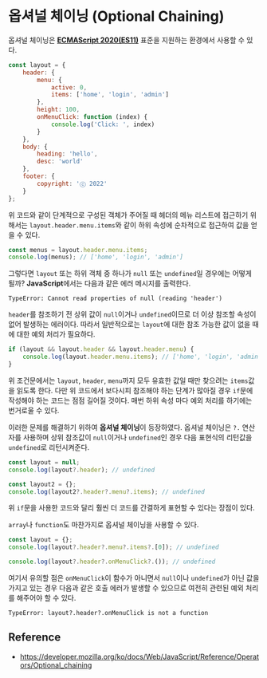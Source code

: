 # 옵셔널 체이닝 (Optional Chaining)

옵셔널 체이닝은 **[ECMAScript 2020(ES11)](https://www.ecma-international.org/)** 표준을 지원하는 환경에서 사용할 수 있다.

```javascript
const layout = {
    header: {
        menu: {
            active: 0,
            items: ['home', 'login', 'admin']
        },
        height: 100,
        onMenuClick: function (index) {
            console.log('Click: ', index)
        }
    },
    body: {
        heading: 'hello',
        desc: 'world'
    },
    footer: {
        copyright: 'ⓒ 2022'
    }
};
```

위 코드와 같이 단계적으로 구성된 객체가 주어질 때 헤더의 메뉴 리스트에 접근하기 위해서는 `layout.header.menu.items`와 같이 하위 속성에 순차적으로 접근하여 값을 얻을 수 있다.

```javascript
const menus = layout.header.menu.items;
console.log(menus); // ['home', 'login', 'admin']
```

그렇다면 `layout` 또는 하위 객체 중 하나가 `null` 또는 `undefined`일 경우에는 어떻게 될까? **JavaScript**에서는 다음과 같은 에러 메시지를 출력한다.

```shell
TypeError: Cannot read properties of null (reading 'header')
```

`header`를 참조하기 전 상위 값이 `null`이거나 `undefined`이므로 더 이상 참조할 속성이 없어 발생하는 에러이다. 따라서 일반적으로는 `layout`에 대한 참조 가능한 값이 없을 때에 대한 예외 처리가 필요하다.

```javascript
if (layout && layout.header && layout.header.menu) {
    console.log(layout.header.menu.items); // ['home', 'login', 'admin']
}
```

위 조건문에서는 `layout`, `header`, `menu`까지 모두 유효한 값일 때만 찾으려는 `items`값을 읽도록 한다. 다만 위 코드에서 보다시피 참조해야 하는 단계가 많아질 경우 `if`문에 작성해야 하는 코드는 점점 길어질 것이다. 매번 하위 속성 마다 예외 처리를 하기에는 번거로울 수 있다.

이러한 문제를 해결하기 위하여 **옵셔널 체이닝**이 등장하였다. 옵셔널 체이닝은 `?.` 연산자를 사용하며 상위 참조값이 `null`이거나 `undefined`인 경우 다음 표현식의 리턴값을 `undefined`로 리턴시켜준다.

```javascript
const layout = null;
console.log(layout?.header); // undefined

const layout2 = {};
console.log(layout2?.header?.menu?.items); // undefined
```

위 `if`문을 사용한 코드와 달리 훨씬 더 코드를 간결하게 표현할 수 있다는 장점이 있다.

`array`나 `function`도 마찬가지로 옵셔널 체이닝을 사용할 수 있다. 

```javascript
const layout = {};
console.log(layout?.header?.menu?.items?.[0]); // undefined

console.log(layout?.header?.onMenuClick?.()); // undefined
```

여기서 유의할 점은 `onMenuClick`이 함수가 아니면서 `null`이나 `undefined`가 아닌 값을 가지고 있는 경우 다음과 같은 호출 에러가 발생할 수 있으므로 여전히 관련된 예외 처리를 해주어야 할 수 있다.

```shell
TypeError: layout?.header?.onMenuClick is not a function
```

## Reference
 - https://developer.mozilla.org/ko/docs/Web/JavaScript/Reference/Operators/Optional_chaining

